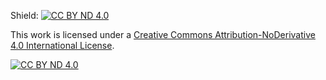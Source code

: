 Shield: [![CC BY ND 4.0][cc-by-nd-shield]][cc-by-nd]

This work is licensed under a
[Creative Commons Attribution-NoDerivative 4.0 International License](https://creativecommons.org/licenses/by-nd/4.0/).

[![CC BY ND 4.0][cc-by-nd-image]][cc-by-nd]

[cc-by-nd]: https://creativecommons.org/licenses/by-nd/4.0/
[cc-by-nd-image]: https://i.creativecommons.org/l/by-nd/4.0/88x31.png
[cc-by-nd-shield]: https://img.shields.io/badge/License-CC%20BY%20ND%204.0-lightgrey.svg
